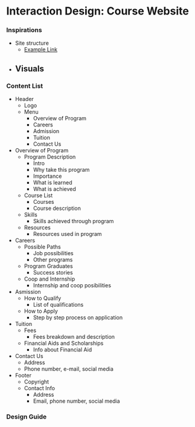 # Interaction Design: Course Website
### Inspirations
- Site structure
    - [Example Link](https://www.georgebrown.ca/programs/interaction-design-and-development-program-g103/)
- Visuals
    - 
### Content List
- Header
    - Logo
    - Menu
        - Overview of Program
        - Careers
        - Admission
        - Tuition
        - Contact Us
- Overview of Program
    - Program Description
        - Intro
        - Why take this program
        - Importance
        - What is learned
        - What is achieved
    - Course List
        - Courses
        - Course description
    - Skills
        - Skills achieved through program
    - Resources
        - Resources used in program
- Careers  
    - Possible Paths
        - Job possibilities
        - Other programs
    - Program Graduates
        - Success stories
    - Coop and Internship
        - Internship and coop posibilities
- Asmission
    - How to Qualify
        - List of qualifications
    - How to Apply
        - Step by step process on application
- Tuition
    - Fees
        - Fees breakdown and description
    - Financial Aids and Scholarships
        - Info about Financial Aid
- Contact Us
    - Address
    - Phone number, e-mail, social media
- Footer
    - Copyright
    - Contact Info
        - Address
        - Email, phone number, social media
### Design Guide

